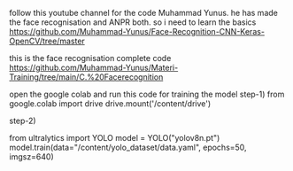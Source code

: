follow this youtube channel for the code Muhammad Yunus. he has made the face recognisation and ANPR both. so i need to learn the basics
https://github.com/Muhammad-Yunus/Face-Recognition-CNN-Keras-OpenCV/tree/master 


this is the face recognisation complete code
https://github.com/Muhammad-Yunus/Materi-Training/tree/main/C.%20Facerecognition



open the google colab and run this code for training the model
step-1) 
from google.colab import drive
drive.mount('/content/drive')

step-2)

from ultralytics import YOLO
model = YOLO("yolov8n.pt")
model.train(data="/content/yolo_dataset/data.yaml", epochs=50, imgsz=640)
